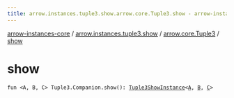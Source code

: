 ```yaml
---
title: arrow.instances.tuple3.show.arrow.core.Tuple3.show - arrow-instances-core
---
```


[arrow-instances-core](../../index.html) / [arrow.instances.tuple3.show](../index.html) / [arrow.core.Tuple3](index.html) / [show](./show.html)

# show

`fun <A, B, C> Tuple3.Companion.show(): `[`Tuple3ShowInstance`](../../arrow.instances/-tuple3-show-instance/index.html)`<`[`A`](show.html#A)`, `[`B`](show.html#B)`, `[`C`](show.html#C)`>`